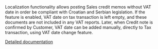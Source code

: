 
Localization functionality allows posting Sales credit memos without VAT date in order be compliant with Croatian and Serbian legislation. If the feature is enabled, VAT date on tax transaction is left empty, and these documents are not included in any VAT reports. Later, when Credit note is confirmed by Customer, VAT date can be added manually, directly to Tax transaction, using VAT date change feature. 

[Detailed documentation](https://adacta.sharepoint.com/:w:/r/sites/ERP-Product-Development/Shared%20Documents/D365FO%20Localization%20documentation/D365O%20LOC_HR_Postponed%20VAT%20on%20Sales%20credit%20memo.docx?d=wb54f3e4d4e5d4e668510a8413c267413&csf=1&e=ZbAvsy)